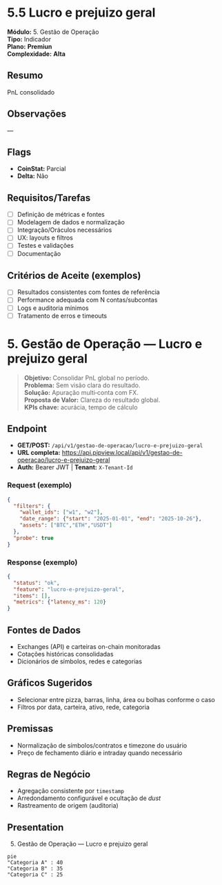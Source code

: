 # 5.5 Lucro e prejuizo geral

**Módulo:** 5. Gestão de Operação  
**Tipo:** Indicador  
**Plano:** **Premiun**  
**Complexidade:** **Alta**

## Resumo
PnL consolidado

## Observações
—

## Flags
- **CoinStat:** Parcial
- **Delta:** Não

## Requisitos/Tarefas
- [ ] Definição de métricas e fontes
- [ ] Modelagem de dados e normalização
- [ ] Integração/Oráculos necessários
- [ ] UX: layouts e filtros
- [ ] Testes e validações
- [ ] Documentação

## Critérios de Aceite (exemplos)
- [ ] Resultados consistentes com fontes de referência
- [ ] Performance adequada com N contas/subcontas
- [ ] Logs e auditoria mínimos
- [ ] Tratamento de erros e timeouts

# 5. Gestão de Operação — Lucro e prejuizo geral

> **Objetivo:** Consolidar PnL global no período.  
> **Problema:** Sem visão clara do resultado.  
> **Solução:** Apuração multi‑conta com FX.  
> **Proposta de Valor:** Clareza do resultado global.  
> **KPIs chave:** acurácia, tempo de cálculo

## Endpoint
- **GET/POST:** `/api/v1/gestao-de-operacao/lucro-e-prejuizo-geral`  
- **URL completa:** <https://api.pipview.local/api/v1/gestao-de-operacao/lucro-e-prejuizo-geral>  
- **Auth:** Bearer JWT | **Tenant:** `X-Tenant-Id`

### Request (exemplo)
```json
{
  "filters": {
    "wallet_ids": ["w1", "w2"],
    "date_range": {"start": "2025-01-01", "end": "2025-10-26"},
    "assets": ["BTC","ETH","USDT"]
  },
  "probe": true
}
```

### Response (exemplo)
```json
{
  "status": "ok",
  "feature": "lucro-e-prejuizo-geral",
  "items": [],
  "metrics": {"latency_ms": 120}
}
```

## Fontes de Dados
- Exchanges (API) e carteiras on-chain monitoradas
- Cotações históricas consolidadas
- Dicionários de símbolos, redes e categorias

## Gráficos Sugeridos
- Selecionar entre pizza, barras, linha, área ou bolhas conforme o caso
- Filtros por data, carteira, ativo, rede, categoria

## Premissas
- Normalização de símbolos/contratos e timezone do usuário
- Preço de fechamento diário e intraday quando necessário

## Regras de Negócio
- Agregação consistente por `timestamp`
- Arredondamento configurável e ocultação de *dust*
- Rastreamento de origem (auditoria)

## Presentation
5. Gestão de Operação — Lucro e prejuizo geral

```mermaid
pie
"Categoria A" : 40
"Categoria B" : 35
"Categoria C" : 25
```
